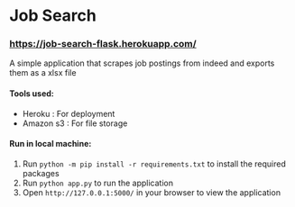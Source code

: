 # Job Search

### https://job-search-flask.herokuapp.com/

A simple application that scrapes job postings from indeed and exports them as a xlsx file

#### Tools used:
- Heroku : For deployment
- Amazon s3 : For file storage

#### Run in local machine:
1. Run ````python -m pip install -r requirements.txt```` to install the required packages
2. Run ````python app.py```` to run the application
3. Open ````http://127.0.0.1:5000/```` in your browser to view the application

